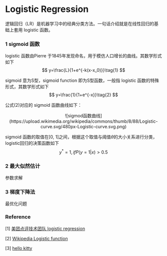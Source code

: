 # Logistic Regression



逻辑回归（LR）是机器学习中的经典分类方法。一句话介绍就是在线性回归的基础上套用 logistic 函数。



### 1 sigmoid 函数

logistic 函数由Pierre 于1845年发现命名，用于模仿人口增长的曲线。其数学形式如下
$$
y=\frac{L}{1+e^{-k(x-x_0)}}\tag{1}
$$


sigmoid 意为S型，sigmoid function 即为S型函数，一般指 logistic 函数的特殊形式，其数学形式如下
$$
y=\frac{1}{1+e^{-x}}\tag{2}
$$


公式$(2)$对应的 sigmoid 函数曲线如下：
<center>
![sigmod函数曲线](https://upload.wikimedia.org/wikipedia/commons/thumb/8/88/Logistic-curve.svg/480px-Logistic-curve.svg.png)
</center>

sigmoid 函数的取值在[0, 1]之间，根据这个取值与阈值*θ*的大小关系进行分类，logistic回归的决策函数如下
$$
y^*=1, if P(y=1|x)>0.5\tag{3}
$$

### 2 最大似然估计

参数求解



### 3 梯度下降法

最优化问题



### Reference

\[1] [美团点评技术团队 logistic regression](https://tech.meituan.com/intro_to_logistic_regression.html)

\[2] [Wikipedia Logistic function](https://en.wikipedia.org/wiki/Logistic_function)

\[3] [hello kitty]()

